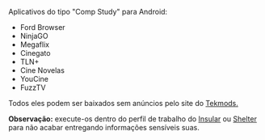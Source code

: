Aplicativos do tipo "Comp Study" para Android:

- Ford Browser
- NinjaGO
- Megaflix
- Cinegato
- TLN+
- Cine Novelas
- YouCine
- FuzzTV

Todos eles podem ser baixados sem anúncios pelo site do [Tekmods.](https://www.tekmods.com)

**Observação:** execute-os dentro do perfil de trabalho do [Insular](https://f-droid.org/en/packages/com.oasisfeng.island.fdroid/) ou [Shelter](https://f-droid.org/en/packages/net.typeblog.shelter/) para não acabar entregando informações sensíveis suas.
